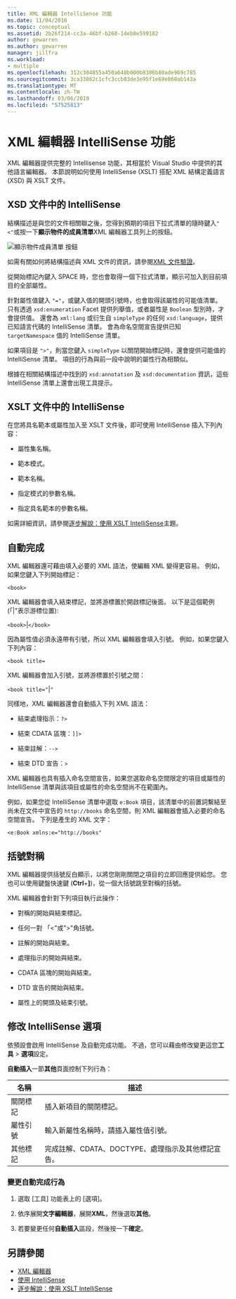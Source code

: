 ```yaml
---
title: XML 編輯器 IntelliSense 功能
ms.date: 11/04/2016
ms.topic: conceptual
ms.assetid: 2b26f214-cc3a-46bf-b260-14eb8e599182
author: gewarren
ms.author: gewarren
manager: jillfra
ms.workload:
- multiple
ms.openlocfilehash: 312c304855a450a648b000b8306b80ade969c785
ms.sourcegitcommit: 3ca33862c1cfc3ccb83de3e95f1e69e860ab143a
ms.translationtype: MT
ms.contentlocale: zh-TW
ms.lasthandoff: 03/06/2019
ms.locfileid: "57525813"
---
```

# <a name="xml-editor-intellisense-features"></a>XML 編輯器 IntelliSense 功能

XML 編輯器提供完整的 Intellisense 功能，其相當於 Visual Studio 中提供的其他語言編輯器。 本節說明如何使用 IntelliSense (XSLT) 搭配 XML 結構定義語言 (XSD) 與 XSLT 文件。

## <a name="intellisense-in-an-xsd-document"></a>XSD 文件中的 IntelliSense

結構描述是與您的文件相關聯之後，您得到預期的項目下拉式清單的隨時鍵入`"<"`或按一下**顯示物件的成員清單**XML 編輯器工具列上的按鈕。

![顯示物件成員清單 按鈕](media/display-object-member-list-xml.png)

如需有關如何將結構描述與 XML 文件的資訊，請參閱[XML 文件驗證](../xml-tools/xml-document-validation.md)。

從開始標記內鍵入 SPACE 時，您也會取得一個下拉式清單，顯示可加入到目前項目的全部屬性。

針對屬性值鍵入 `"="`，或鍵入值的開頭引號時，也會取得該屬性的可能值清單。 只有透過 `xsd:enumeration` Facet 提供列舉值，或者屬性是 `Boolean` 型別時，才會提供值。 還會為 `xml:lang` 或衍生自 `simpleType` 的任何 `xsd:language`，提供已知語言代碼的 IntelliSense 清單。 會為命名空間宣告提供已知 `targetNamespace` 值的 IntelliSense 清單。

如果項目是 `">"`，則當您鍵入 `simpleType` 以關閉開始標記時，還會提供可能值的 IntelliSense 清單。 項目的行為與前一段中說明的屬性行為相類似。

根據在相關結構描述中找到的 `xsd:annotation` 及 `xsd:documentation` 資訊，這些 IntelliSense 清單上還會出現工具提示。

## <a name="intellisense-in-an-xslt-document"></a>XSLT 文件中的 IntelliSense

在您將具名範本或屬性加入至 XSLT 文件後，即可使用 IntelliSense 插入下列內容：

- 屬性集名稱。

- 範本模式。

- 範本名稱。

- 指定模式的參數名稱。‏

- 指定具名範本的參數名稱。‏

如需詳細資訊，請參閱[逐步解說：使用 XSLT IntelliSense](../xml-tools/walkthrough-using-xslt-intellisense.md)主題。

## <a name="auto-completion"></a>自動完成

XML 編輯器還可藉由填入必要的 XML 語法，使編輯 XML 變得更容易。 例如，如果您鍵入下列開始標記：

`<book>`

XML 編輯器會填入結束標記，並將游標置於開啟標記後面。 以下是這個範例 (「&#124;"表示游標位置):

`<book>`&#124;`</book>`

因為屬性值必須永遠帶有引號，所以 XML 編輯器會填入引號。 例如，如果您鍵入下列內容：

`<book title=`

XML 編輯器會加入引號，並將游標置於引號之間：

`<book title="`&#124;`"`

同樣地，XML 編輯器還會自動插入下列 XML 語法：

- 結束處理指示：`?>`

- 結束 CDATA 區塊：`]]>`

- 結束註解：`-->`

- 結束 DTD 宣告：`>`

XML 編輯器也具有插入命名空間宣告，如果您選取命名空間限定的項目或屬性的 IntelliSense 清單與該項目或屬性的命名空間尚不在範圍內。

例如，如果您從 IntelliSense 清單中選取 `e:Book` 項目，該清單中的前置詞繫結至尚未在文件中宣告的 `http://books` 命名空間，則 XML 編輯器會插入必要的命名空間宣告。 下列是產生的 XML 文字：

`<e:Book xmlns:e="http://books"`

## <a name="brace-matching"></a>括號對稱

XML 編輯器提供括號反白顯示，以將您剛剛關閉之項目的立即回應提供給您。 您也可以使用鍵盤快速鍵 (**Ctrl**+**]**)，從一個大括號跳至對稱的括號。

XML 編輯器會針對下列項目執行此操作：

- 對稱的開始與結束標記。

- 任何一對 「\<"或">"角括號。

- 註解的開始與結束。

- 處理指示的開始與結束。

- CDATA 區塊的開始與結束。

- DTD 宣告的開始與結束。

- 屬性上的開頭及結束引號。

## <a name="modify-the-intellisense-options"></a>修改 IntelliSense 選項

依預設會啟用 IntelliSense 及自動完成功能。 不過，您可以藉由修改變更這您**工具** > **選項**設定。

**自動插入**一節**其他**頁面控制下列行為：

|名稱|描述|
|-|-----------------|
|關閉標記|插入新項目的關閉標記。|
|屬性引號|輸入新屬性名稱時，請插入屬性值引號。|
|其他標記|完成註解、CDATA、DOCTYPE、處理指示及其他標記宣告。|

### <a name="to-change-the-auto-completion-behavior"></a>變更自動完成行為

1. 選取 [工具] 功能表上的 [選項]。

2. 依序展開**文字編輯器**，展開**XML**，然後選取**其他**。

3. 若要變更任何**自動插入**區段，然後按一下**確定**。

## <a name="see-also"></a>另請參閱

- [XML 編輯器](../xml-tools/xml-editor.md)
- [使用 IntelliSense](../ide/using-intellisense.md)
- [逐步解說：使用 XSLT IntelliSense](../xml-tools/walkthrough-using-xslt-intellisense.md)